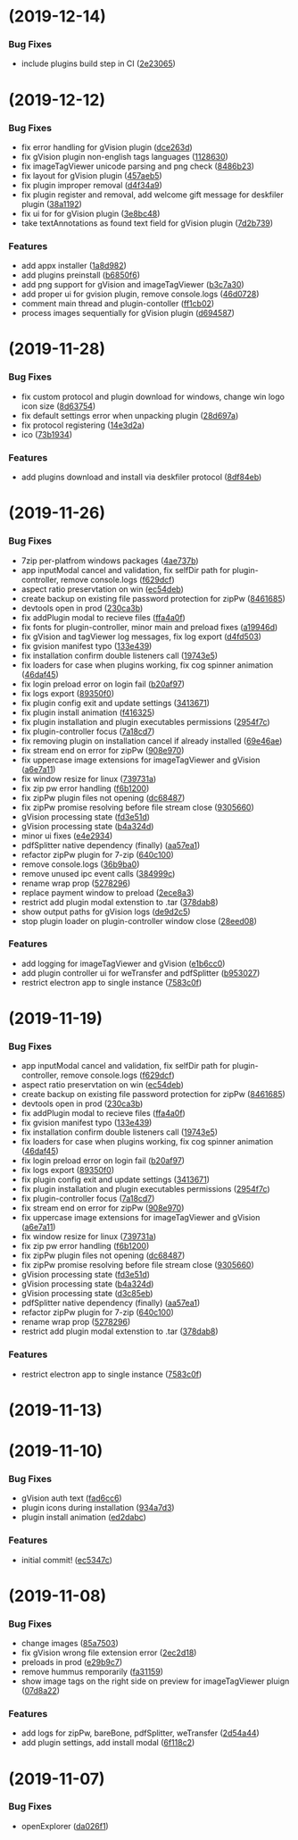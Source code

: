 <a name=""></a>
# [](https://github.com/ilya-lopukhin/deskfiler-private/compare/v1.1.0...v) (2019-12-14)


### Bug Fixes

* include plugins build step in CI ([2e23065](https://github.com/ilya-lopukhin/deskfiler-private/commit/2e23065))



<a name=""></a>
# [](https://github.com/ilya-lopukhin/deskfiler-private/compare/v1.0.0...v) (2019-12-12)


### Bug Fixes

* fix error handling for gVision plugin ([dce263d](https://github.com/ilya-lopukhin/deskfiler-private/commit/dce263d))
* fix gVision plugin non-english tags languages ([1128630](https://github.com/ilya-lopukhin/deskfiler-private/commit/1128630))
* fix imageTagViewer unicode parsing and png check ([8486b23](https://github.com/ilya-lopukhin/deskfiler-private/commit/8486b23))
* fix layout for gVision plugin ([457aeb5](https://github.com/ilya-lopukhin/deskfiler-private/commit/457aeb5))
* fix plugin improper removal ([d4f34a9](https://github.com/ilya-lopukhin/deskfiler-private/commit/d4f34a9))
* fix plugin register and removal, add welcome gift message for deskfiler plugin ([38a1192](https://github.com/ilya-lopukhin/deskfiler-private/commit/38a1192))
* fix ui for <PluginSettings/> for gVision plugin ([3e8bc48](https://github.com/ilya-lopukhin/deskfiler-private/commit/3e8bc48))
* take textAnnotations as found text field for gVision plugin ([7d2b739](https://github.com/ilya-lopukhin/deskfiler-private/commit/7d2b739))


### Features

* add appx installer ([1a8d982](https://github.com/ilya-lopukhin/deskfiler-private/commit/1a8d982))
* add plugins preinstall ([b6850f6](https://github.com/ilya-lopukhin/deskfiler-private/commit/b6850f6))
* add png support for gVision and imageTagViewer ([b3c7a30](https://github.com/ilya-lopukhin/deskfiler-private/commit/b3c7a30))
* add proper ui for gvision plugin, remove console.logs ([46d0728](https://github.com/ilya-lopukhin/deskfiler-private/commit/46d0728))
* comment main thread and plugin-contoller ([ff1cb02](https://github.com/ilya-lopukhin/deskfiler-private/commit/ff1cb02))
* process images sequentially for gVision plugin ([d694587](https://github.com/ilya-lopukhin/deskfiler-private/commit/d694587))



<a name=""></a>
# [](https://github.com/ilya-lopukhin/deskfiler-private/compare/v0.0.2...v) (2019-11-28)


### Bug Fixes

* fix custom protocol and plugin download for windows, change win logo icon size ([8d63754](https://github.com/ilya-lopukhin/deskfiler-private/commit/8d63754))
* fix default settings error when unpacking plugin ([28d697a](https://github.com/ilya-lopukhin/deskfiler-private/commit/28d697a))
* fix protocol registering ([14e3d2a](https://github.com/ilya-lopukhin/deskfiler-private/commit/14e3d2a))
* ico ([73b1934](https://github.com/ilya-lopukhin/deskfiler-private/commit/73b1934))


### Features

* add plugins download and install via deskfiler protocol ([8df84eb](https://github.com/ilya-lopukhin/deskfiler-private/commit/8df84eb))



<a name=""></a>
#  (2019-11-26)


### Bug Fixes

* 7zip per-platfrom windows packages ([4ae737b](https://github.com/ilya-lopukhin/deskfiler-private/commit/4ae737b))
* app inputModal cancel and validation, fix selfDir path for plugin-controller, remove console.logs ([f629dcf](https://github.com/ilya-lopukhin/deskfiler-private/commit/f629dcf))
* aspect ratio preservtation on win ([ec54deb](https://github.com/ilya-lopukhin/deskfiler-private/commit/ec54deb))
* create backup on existing file password protection for zipPw ([8461685](https://github.com/ilya-lopukhin/deskfiler-private/commit/8461685))
* devtools open in prod ([230ca3b](https://github.com/ilya-lopukhin/deskfiler-private/commit/230ca3b))
* fix addPlugin modal to recieve files ([ffa4a0f](https://github.com/ilya-lopukhin/deskfiler-private/commit/ffa4a0f))
* fix fonts for plugin-controller, minor main and preload fixes ([a19946d](https://github.com/ilya-lopukhin/deskfiler-private/commit/a19946d))
* fix gVision and tagViewer log messages, fix log export ([d4fd503](https://github.com/ilya-lopukhin/deskfiler-private/commit/d4fd503))
* fix gvision manifest typo ([133e439](https://github.com/ilya-lopukhin/deskfiler-private/commit/133e439))
* fix installation confirm double listeners call ([19743e5](https://github.com/ilya-lopukhin/deskfiler-private/commit/19743e5))
* fix loaders for case when plugins working, fix cog spinner animation ([46daf45](https://github.com/ilya-lopukhin/deskfiler-private/commit/46daf45))
* fix login preload error on login fail ([b20af97](https://github.com/ilya-lopukhin/deskfiler-private/commit/b20af97))
* fix logs export ([89350f0](https://github.com/ilya-lopukhin/deskfiler-private/commit/89350f0))
* fix plugin config exit and update settings ([3413671](https://github.com/ilya-lopukhin/deskfiler-private/commit/3413671))
* fix plugin install animation ([f416325](https://github.com/ilya-lopukhin/deskfiler-private/commit/f416325))
* fix plugin installation and plugin executables permissions ([2954f7c](https://github.com/ilya-lopukhin/deskfiler-private/commit/2954f7c))
* fix plugin-controller focus ([7a18cd7](https://github.com/ilya-lopukhin/deskfiler-private/commit/7a18cd7))
* fix removing plugin on installation cancel if already installed ([69e46ae](https://github.com/ilya-lopukhin/deskfiler-private/commit/69e46ae))
* fix stream end on error for zipPw ([908e970](https://github.com/ilya-lopukhin/deskfiler-private/commit/908e970))
* fix uppercase image extensions for imageTagViewer and gVision ([a6e7a11](https://github.com/ilya-lopukhin/deskfiler-private/commit/a6e7a11))
* fix window resize for linux ([739731a](https://github.com/ilya-lopukhin/deskfiler-private/commit/739731a))
* fix zip pw error handling ([f6b1200](https://github.com/ilya-lopukhin/deskfiler-private/commit/f6b1200))
* fix zipPw plugin files not opening ([dc68487](https://github.com/ilya-lopukhin/deskfiler-private/commit/dc68487))
* fix zipPw promise resolving before file stream close ([9305660](https://github.com/ilya-lopukhin/deskfiler-private/commit/9305660))
* gVision processing state ([fd3e51d](https://github.com/ilya-lopukhin/deskfiler-private/commit/fd3e51d))
* gVision processing state ([b4a324d](https://github.com/ilya-lopukhin/deskfiler-private/commit/b4a324d))
* minor ui fixes ([e4e2934](https://github.com/ilya-lopukhin/deskfiler-private/commit/e4e2934))
* pdfSplitter native dependency (finally) ([aa57ea1](https://github.com/ilya-lopukhin/deskfiler-private/commit/aa57ea1))
* refactor zipPw plugin for 7-zip ([640c100](https://github.com/ilya-lopukhin/deskfiler-private/commit/640c100))
* remove console.logs ([36b9ba0](https://github.com/ilya-lopukhin/deskfiler-private/commit/36b9ba0))
* remove unused ipc event calls ([384999c](https://github.com/ilya-lopukhin/deskfiler-private/commit/384999c))
* rename <Flex/> wrap prop ([5278296](https://github.com/ilya-lopukhin/deskfiler-private/commit/5278296))
* replace payment window to preload ([2ece8a3](https://github.com/ilya-lopukhin/deskfiler-private/commit/2ece8a3))
* restrict add plugin modal extenstion to .tar ([378dab8](https://github.com/ilya-lopukhin/deskfiler-private/commit/378dab8))
* show output paths for gVision logs ([de9d2c5](https://github.com/ilya-lopukhin/deskfiler-private/commit/de9d2c5))
* stop plugin loader on plugin-controller window close ([28eed08](https://github.com/ilya-lopukhin/deskfiler-private/commit/28eed08))


### Features

* add logging for imageTagViewer and gVision ([e1b6cc0](https://github.com/ilya-lopukhin/deskfiler-private/commit/e1b6cc0))
* add plugin controller ui for weTransfer and pdfSplitter ([b953027](https://github.com/ilya-lopukhin/deskfiler-private/commit/b953027))
* restrict electron app to single instance ([7583c0f](https://github.com/ilya-lopukhin/deskfiler-private/commit/7583c0f))



<a name=""></a>
#  (2019-11-19)


### Bug Fixes

* app inputModal cancel and validation, fix selfDir path for plugin-controller, remove console.logs ([f629dcf](https://github.com/ilya-lopukhin/deskfiler-private/commit/f629dcf))
* aspect ratio preservtation on win ([ec54deb](https://github.com/ilya-lopukhin/deskfiler-private/commit/ec54deb))
* create backup on existing file password protection for zipPw ([8461685](https://github.com/ilya-lopukhin/deskfiler-private/commit/8461685))
* devtools open in prod ([230ca3b](https://github.com/ilya-lopukhin/deskfiler-private/commit/230ca3b))
* fix addPlugin modal to recieve files ([ffa4a0f](https://github.com/ilya-lopukhin/deskfiler-private/commit/ffa4a0f))
* fix gvision manifest typo ([133e439](https://github.com/ilya-lopukhin/deskfiler-private/commit/133e439))
* fix installation confirm double listeners call ([19743e5](https://github.com/ilya-lopukhin/deskfiler-private/commit/19743e5))
* fix loaders for case when plugins working, fix cog spinner animation ([46daf45](https://github.com/ilya-lopukhin/deskfiler-private/commit/46daf45))
* fix login preload error on login fail ([b20af97](https://github.com/ilya-lopukhin/deskfiler-private/commit/b20af97))
* fix logs export ([89350f0](https://github.com/ilya-lopukhin/deskfiler-private/commit/89350f0))
* fix plugin config exit and update settings ([3413671](https://github.com/ilya-lopukhin/deskfiler-private/commit/3413671))
* fix plugin installation and plugin executables permissions ([2954f7c](https://github.com/ilya-lopukhin/deskfiler-private/commit/2954f7c))
* fix plugin-controller focus ([7a18cd7](https://github.com/ilya-lopukhin/deskfiler-private/commit/7a18cd7))
* fix stream end on error for zipPw ([908e970](https://github.com/ilya-lopukhin/deskfiler-private/commit/908e970))
* fix uppercase image extensions for imageTagViewer and gVision ([a6e7a11](https://github.com/ilya-lopukhin/deskfiler-private/commit/a6e7a11))
* fix window resize for linux ([739731a](https://github.com/ilya-lopukhin/deskfiler-private/commit/739731a))
* fix zip pw error handling ([f6b1200](https://github.com/ilya-lopukhin/deskfiler-private/commit/f6b1200))
* fix zipPw plugin files not opening ([dc68487](https://github.com/ilya-lopukhin/deskfiler-private/commit/dc68487))
* fix zipPw promise resolving before file stream close ([9305660](https://github.com/ilya-lopukhin/deskfiler-private/commit/9305660))
* gVision processing state ([fd3e51d](https://github.com/ilya-lopukhin/deskfiler-private/commit/fd3e51d))
* gVision processing state ([b4a324d](https://github.com/ilya-lopukhin/deskfiler-private/commit/b4a324d))
* gVision processing state ([d3c85eb](https://github.com/ilya-lopukhin/deskfiler-private/commit/d3c85eb))
* pdfSplitter native dependency (finally) ([aa57ea1](https://github.com/ilya-lopukhin/deskfiler-private/commit/aa57ea1))
* refactor zipPw plugin for 7-zip ([640c100](https://github.com/ilya-lopukhin/deskfiler-private/commit/640c100))
* rename <Flex/> wrap prop ([5278296](https://github.com/ilya-lopukhin/deskfiler-private/commit/5278296))
* restrict add plugin modal extenstion to .tar ([378dab8](https://github.com/ilya-lopukhin/deskfiler-private/commit/378dab8))


### Features

* restrict electron app to single instance ([7583c0f](https://github.com/ilya-lopukhin/deskfiler-private/commit/7583c0f))



<a name=""></a>
#  (2019-11-13)



<a name=""></a>
#  (2019-11-10)


### Bug Fixes

* gVision auth text ([fad6cc6](https://github.com/ilya-lopukhin/deskfiler-private/commit/fad6cc6))
* plugin icons during installation ([934a7d3](https://github.com/ilya-lopukhin/deskfiler-private/commit/934a7d3))
* plugin install animation ([ed2dabc](https://github.com/ilya-lopukhin/deskfiler-private/commit/ed2dabc))


### Features

* initial commit! ([ec5347c](https://github.com/ilya-lopukhin/deskfiler-private/commit/ec5347c))



<a name=""></a>
#  (2019-11-08)


### Bug Fixes

* change images ([85a7503](https://github.com/ilya-lopukhin/deskfiler-private/commit/85a7503))
* fix gVision wrong file extension error ([2ec2d18](https://github.com/ilya-lopukhin/deskfiler-private/commit/2ec2d18))
* preloads in prod ([e29b9c7](https://github.com/ilya-lopukhin/deskfiler-private/commit/e29b9c7))
* remove hummus remporarily ([fa31159](https://github.com/ilya-lopukhin/deskfiler-private/commit/fa31159))
* show image tags on the right side on preview for imageTagViewer pluign ([07d8a22](https://github.com/ilya-lopukhin/deskfiler-private/commit/07d8a22))


### Features

* add logs for zipPw, bareBone, pdfSplitter, weTransfer ([2d54a44](https://github.com/ilya-lopukhin/deskfiler-private/commit/2d54a44))
* add plugin settings, add install modal ([6f118c2](https://github.com/ilya-lopukhin/deskfiler-private/commit/6f118c2))



<a name=""></a>
#  (2019-11-07)


### Bug Fixes

* openExplorer ([da026f1](https://github.com/ilya-lopukhin/deskfiler-private/commit/da026f1))



